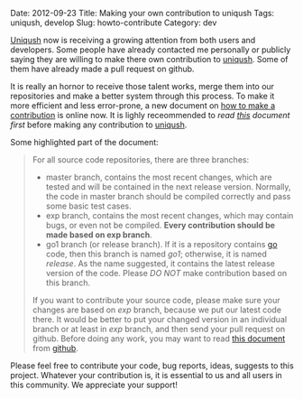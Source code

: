 Date: 2012-09-23
Title: Making your own contribution to uniqush
Tags: uniqush, develop
Slug: howto-contribute
Category: dev

[Uniqush] now is receiving a growing attention from both users and developers.
Some people have already contacted me personally or publicly saying they are
willing to make there own contribution to [uniqush]. Some of them have already
made a pull request on github.

It is really an hornor to receive those talent works, merge them into our
repositories and make a better system through this process. To make it more
efficient and less error-prone, a new document on [how to make a contribution]
is online now. It is lighly receommended to *read
[this](http://uniqush.org/documentation/contribute.html) document first* before
making any contribution to [uniqush].

Some highlighted part of the document:

> For all source code repositories, there are three branches:
> 
> - master branch, contains the most recent changes, which are tested and will be
>   contained in the next release version. Normally, the code in master branch
> should be compiled correctly and pass some basic test cases.
> - exp branch, contains the most recent changes, which may contain bugs, or even
>   not be compiled. **Every contribution should be made based on exp branch**.
> - go1 branch (or release branch). If it is a repository contains
>   [go](http://golang.org) code, then this branch is named *go1*; otherwise, it
> is named *release*. As the name suggested, it contains the latest release
> version of the code. Please *DO NOT* make contribution based on this branch.
> 
> If you want to contribute your source code, please make sure your changes are
> based on *exp* branch, because we put our latest code there. It would be better
> to put your changed version in an individual branch or at least in *exp*
> branch, and then send your pull request on github. Before doing any work, you
> may want to read [this document](https://help.github.com/articles/fork-a-repo)
> from [github].

Please feel free to contribute your code, bug reports, ideas, suggests to this
project.  Whatever your contribution is, it is essential to us and all users in
this community. We appreciate your support!

[uniqush]: http://uniqush.org
[Uniqush]: http://uniqush.org
[how to make a contribution]: http://uniqush.org/documentation/contribute.html
[Apache 2.0]: http://www.apache.org/licenses/LICENSE-2.0.html
[Creative Commons Attribution 3.0 Unported License]: http://creativecommons.org/licenses/by/3.0/
[downloads]: http://uniqush.org/downloads.html
[uniqush.org]: http://uniqush.org
[uniqush blog]: http://blog.uniqush.org
[webgen]: http://webgen.rubyforge.org/
[pelican]: http://pelican.notmyidea.org/en/3.0/index.html
[www repository]: http://github.com/uniqush/uniqush-www
[blog repository]: http://github.com/uniqush/uniqush-blog
[git]: http://git-scm.com
[github]: http://github.com
[our github organization]: http://github.com/uniqush
[go programming language]: http://golang.org
[our mailing list]: http://groups.google.com/group/uniqush
